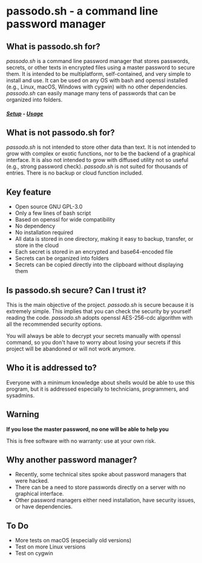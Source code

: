 # passodo.sh - a command line password manager
## What is passodo.sh for?
*passodo.sh* is a command line password manager that stores passwords, secrets, or other texts in encrypted files using a master password to secure them. It is intended to be multiplatform, self-contained, and very simple to install and use. It can be used on any OS with bash and openssl installed (e.g., Linux, macOS, Windows with cygwin) with no other dependencies. *passodo.sh* can easily manage many tens of passwords that can be organized into folders.

##### [Setup](https://github.com/brujo71/passodo.sh/blob/main/SETUP.md) - [Usage](https://github.com/brujo71/passodo.sh/blob/main/USAGE.md) 

## What is not passodo.sh for?
*passodo.sh* is not intended to store other data than text. It is not intended to grow with complex or exotic functions, nor to be the backend of a graphical interface. It is also not intended to grow with diffused utility not so useful (e.g., strong password check). *passodo.sh* is not suited for thousands of entries. There is no backup or cloud function included.

## Key feature
- Open source GNU GPL-3.0
- Only a few lines of bash script
- Based on openssl for wide compatibility
- No dependency
- No installation required
- All data is stored in one directory, making it easy to backup, transfer, or store in the cloud
- Each secret is stored in an encrypted and base64-encoded file
- Secrets can be organized into folders
- Secrets can be copied directly into the clipboard without displaying them


## Is passodo.sh secure? Can I trust it?
This is the main objective of the project. *passodo.sh* is secure because it is extremely simple.
This implies that you can check the security by yourself reading the code. *passodo.sh* adopts openssl AES-256-cdc algorithm 
with all the recommended security options. 

You will always be able to decrypt your secrets manually with openssl command, so you don't have to worry about
losing your secrets if this project will be abandoned or will not work anymore.

## Who it is addressed to?
Everyone with a minimum knowledge about shells would be able to use this program, 
but it is addressed especially to technicians, programmers, and sysadmins.

## Warning
**If you lose the master password, no one will be able to help you**

This is free software with no warranty: use at your own risk.

## Why another password manager?
- Recently, some technical sites spoke about password managers that were hacked.
- There can be a need to store passwords directly on a server with no graphical interface.
- Other password managers either need installation, have security issues, or have dependencies.

## To Do
- More tests on macOS (especially old versions)
- Test on more Linux versions
- Test on cygwin

